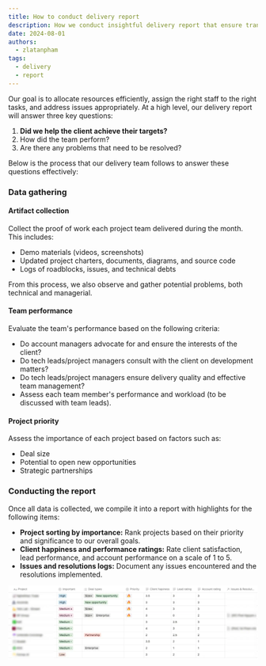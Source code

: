 ```yaml
---
title: How to conduct delivery report
description: How we conduct insightful delivery report that ensure transparency, improve team performance, and enhance client relationships
date: 2024-08-01
authors:
  - zlatanpham
tags:
  - delivery
  - report
---
```


Our goal is to allocate resources efficiently, assign the right staff to the right tasks, and address issues appropriately. At a high level, our delivery report will answer three key questions:

1. **Did we help the client achieve their targets?**
2. How did the team perform?
3. Are there any problems that need to be resolved?

Below is the process that our delivery team follows to answer these questions effectively:

### Data gathering

#### Artifact collection

Collect the proof of work each project team delivered during the month. This includes:

- Demo materials (videos, screenshots)
- Updated project charters, documents, diagrams, and source code
- Logs of roadblocks, issues, and technical debts

From this process, we also observe and gather potential problems, both technical and managerial.

#### Team performance

Evaluate the team's performance based on the following criteria:

- Do account managers advocate for and ensure the interests of the client?
- Do tech leads/project managers consult with the client on development matters?
- Do tech leads/project managers ensure delivery quality and effective team management?
- Assess each team member's performance and workload (to be discussed with team leads).

#### Project priority

Assess the importance of each project based on factors such as:

- Deal size
- Potential to open new opportunities
- Strategic partnerships

### Conducting the report

Once all data is collected, we compile it into a report with highlights for the following items:

- **Project sorting by importance:** Rank projects based on their priority and significance to our overall goals.
- **Client happiness and performance ratings:** Rate client satisfaction, lead performance, and account performance on a scale of 1 to 5.
- **Issues and resolutions logs:** Document any issues encountered and the resolutions implemented.

![](assets/how-to-conduct-delivery-reports_delivery-report-sample.webp)
